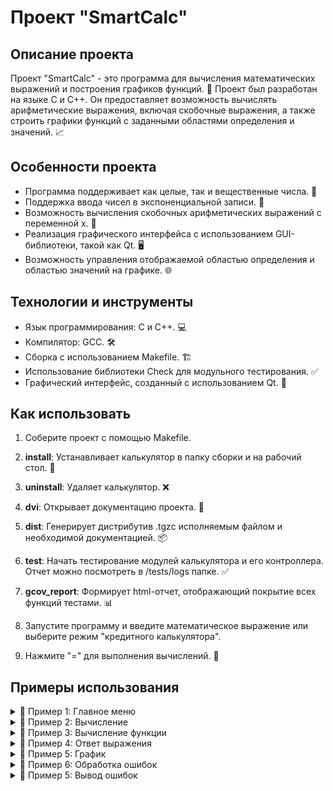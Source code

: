 # Проект "SmartCalc" 

## Описание проекта
Проект "SmartCalc" - это программа для вычисления математических выражений и построения графиков функций. 🧮 Проект был разработан на языке C и С++. Он предоставляет возможность вычислять арифметические выражения, включая скобочные выражения, а также строить графики функций с заданными областями определения и значений. 📈

## Особенности проекта
- Программа поддерживает как целые, так и вещественные числа. 🌟
- Поддержка ввода чисел в экспоненциальной записи. 🚀
- Возможность вычисления скобочных арифметических выражений с переменной x. 🔢
- Реализация графического интерфейса с использованием GUI-библиотеки, такой как Qt. 🖥️
- Возможность управления отображаемой областью определения и областью значений на графике. 🌐

## Технологии и инструменты
- Язык программирования: C и С++. 💻
- Компилятор: GCC. 🛠️
- Сборка с использованием Makefile. 🏗️
- Использование библиотеки Check для модульного тестирования. ✅
- Графический интерфейс, созданный с использованием  Qt. 📲


## Как использовать
1. Соберите проект с помощью Makefile.
2. **install**: Устанавливает калькулятор в папку сборки и на рабочий стол. 📂
3. **uninstall**: Удаляет калькулятор. ❌
4. **dvi**: Открывает документацию проекта. 📖
5. **dist**: Генерирует дистрибутив .tgzс исполняемым файлом и необходимой документацией. 📦
6. **test**: Начать тестирование модулей калькулятора и его контроллера. Отчет можно посмотреть в /tests/logs папке. ✅
7. **gcov_report**: Формирует html-отчет, отображающий покрытие всех функций тестами. 📊

7. Запустите программу и введите математическое выражение или выберите режим "кредитного калькулятора".
8. Нажмите "=" для выполнения вычислений. 🔄

## Примеры использования

<details>
  <summary>📌 Пример 1: Главное меню</summary>
  <img src="../misc/images/primer.png" alt="Графический интерфейс программы">
  <p>На главном экране вы можете ввести математическое выражение и нажать "=", чтобы выполнить вычисления.</p>
</details>

<details>
  <summary>📌 Пример 2: Вычисление</summary>
  <img src="../misc/images/reshenie.png" alt="Ответ">
  <p>Решение предыдущего примера</p>
</details>

<details>
  <summary>📌 Пример 3: Вычисление функции</summary>
  <img src="../misc/images/primerfunc.png" alt="Вычисление функции">
  <p>Таким образом можно подсчитать выражение💰</p>
</details>

<details>
  <summary>📌 Пример 4: Ответ выражения</summary>
  <img src="../misc/images/resheniefunc.png" alt="Смена темы">
  <p>Ответ выражения</p>
</details>


<details>
  <summary>📌 Пример 5: График</summary>
  <img src="../misc/images/grafic.png" alt="Смена темы">
  <p>Таким образом вырисовывается график (bruh)</p>
</details>

<details>
  <summary>📌 Пример 6: Обработка ошибок</summary>
  <img src="../misc/images/primeroshibstroki.png" alt="Смена темы">
  <p>Здесь пример ошибочного выражения</p>
</details>

<details>
  <summary>📌 Пример 5: Вывод ошибок</summary>
  <img src="../misc/images/reshenieoshibstroki.png" alt="Смена темы">
  <p>Так выводится ошибка</p>
</details>